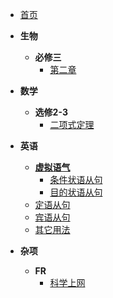 <!-- docs/_sidebar.md -->
            
* [首页]()
* **生物**
  * **必修三**
    * [第二章](生物/必修三/chap2)


* **数学**
  * **选修2-3**
    * [二项式定理](数学/选修2-3/二项式定理)
  
* **英语**
  * [**虚拟语气**](英语/虚拟语气/README.md)
    * [条件状语从句](英语/虚拟语气/条件状语从句)
    * [目的状语从句](英语/虚拟语气/目的状语从句)
   *  [定语从句](英语/虚拟语气/定语从句)
    * [宾语从句](英语/虚拟语气/宾语从句)
    * [其它用法](英语/虚拟语气/其它用法)



* **杂项**
  * **FR**
    * [科学上网](杂项/FR/kxsw)